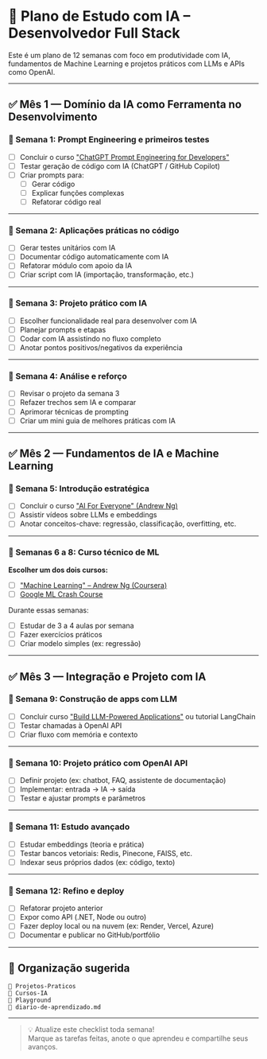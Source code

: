 
# 🧠 Plano de Estudo com IA – Desenvolvedor Full Stack

Este é um plano de 12 semanas com foco em produtividade com IA, fundamentos de Machine Learning e projetos práticos com LLMs e APIs como OpenAI.

---

## ✅ Mês 1 — Domínio da IA como Ferramenta no Desenvolvimento

### 📅 Semana 1: Prompt Engineering e primeiros testes
- [ ] Concluir o curso ["ChatGPT Prompt Engineering for Developers"](https://www.deeplearning.ai/short-courses/chatgpt-prompt-engineering-for-developers/)
- [ ] Testar geração de código com IA (ChatGPT / GitHub Copilot)
- [ ] Criar prompts para:
  - [ ] Gerar código
  - [ ] Explicar funções complexas
  - [ ] Refatorar código real

---

### 📅 Semana 2: Aplicações práticas no código
- [ ] Gerar testes unitários com IA
- [ ] Documentar código automaticamente com IA
- [ ] Refatorar módulo com apoio da IA
- [ ] Criar script com IA (importação, transformação, etc.)

---

### 📅 Semana 3: Projeto prático com IA
- [ ] Escolher funcionalidade real para desenvolver com IA
- [ ] Planejar prompts e etapas
- [ ] Codar com IA assistindo no fluxo completo
- [ ] Anotar pontos positivos/negativos da experiência

---

### 📅 Semana 4: Análise e reforço
- [ ] Revisar o projeto da semana 3
- [ ] Refazer trechos sem IA e comparar
- [ ] Aprimorar técnicas de prompting
- [ ] Criar um mini guia de melhores práticas com IA

---

## ✅ Mês 2 — Fundamentos de IA e Machine Learning

### 📅 Semana 5: Introdução estratégica
- [ ] Concluir o curso ["AI For Everyone" (Andrew Ng)](https://www.coursera.org/learn/ai-for-everyone)
- [ ] Assistir vídeos sobre LLMs e embeddings
- [ ] Anotar conceitos-chave: regressão, classificação, overfitting, etc.

---

### 📅 Semanas 6 a 8: Curso técnico de ML
**Escolher um dos dois cursos:**
- [ ] ["Machine Learning" – Andrew Ng (Coursera)](https://www.coursera.org/learn/machine-learning)
- [ ] [Google ML Crash Course](https://developers.google.com/machine-learning/crash-course)

Durante essas semanas:
- [ ] Estudar de 3 a 4 aulas por semana
- [ ] Fazer exercícios práticos
- [ ] Criar modelo simples (ex: regressão)

---

## ✅ Mês 3 — Integração e Projeto com IA

### 📅 Semana 9: Construção de apps com LLM
- [ ] Concluir curso ["Build LLM-Powered Applications"](https://learn.deeplearning.ai/chatgpt-building-systems) ou tutorial LangChain
- [ ] Testar chamadas à OpenAI API
- [ ] Criar fluxo com memória e contexto

---

### 📅 Semana 10: Projeto prático com OpenAI API
- [ ] Definir projeto (ex: chatbot, FAQ, assistente de documentação)
- [ ] Implementar: entrada → IA → saída
- [ ] Testar e ajustar prompts e parâmetros

---

### 📅 Semana 11: Estudo avançado
- [ ] Estudar embeddings (teoria e prática)
- [ ] Testar bancos vetoriais: Redis, Pinecone, FAISS, etc.
- [ ] Indexar seus próprios dados (ex: código, texto)

---

### 📅 Semana 12: Refino e deploy
- [ ] Refatorar projeto anterior
- [ ] Expor como API (.NET, Node ou outro)
- [ ] Fazer deploy local ou na nuvem (ex: Render, Vercel, Azure)
- [ ] Documentar e publicar no GitHub/portfólio

---

## 📁 Organização sugerida
```
📂 Projetos-Praticos
📂 Cursos-IA
📂 Playground
📘 diario-de-aprendizado.md
```

---

> 💡 Atualize este checklist toda semana!  
> Marque as tarefas feitas, anote o que aprendeu e compartilhe seus avanços.
